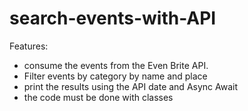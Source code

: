 # search-events-with-API

Features:
  - consume the events from the Even Brite API.
  - Filter events by category by name and place
  - print the results using the API date and Async Await
  - the code must be done with classes
